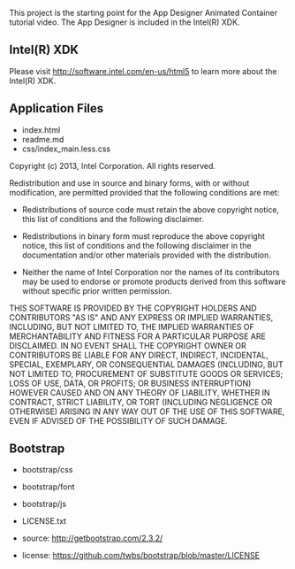 This project is the starting point for the App Designer Animated Container tutorial video. The App Designer is included in the Intel(R) XDK.

Intel(R) XDK
-------------------------------------------
Please visit http://software.intel.com/en-us/html5 to learn more about the Intel(R) XDK.

Application Files
-----------------
* index.html
* readme.md
* css/index_main.less.css

Copyright (c) 2013, Intel Corporation. All rights reserved.

Redistribution and use in source and binary forms, with or without modification, 
are permitted provided that the following conditions are met:

- Redistributions of source code must retain the above copyright notice, 
  this list of conditions and the following disclaimer.

- Redistributions in binary form must reproduce the above copyright notice, 
  this list of conditions and the following disclaimer in the documentation 
  and/or other materials provided with the distribution.

- Neither the name of Intel Corporation nor the names of its contributors 
  may be used to endorse or promote products derived from this software 
  without specific prior written permission.

THIS SOFTWARE IS PROVIDED BY THE COPYRIGHT HOLDERS AND CONTRIBUTORS "AS IS" 
AND ANY EXPRESS OR IMPLIED WARRANTIES, INCLUDING, BUT NOT LIMITED TO, 
THE IMPLIED WARRANTIES OF MERCHANTABILITY AND FITNESS FOR A PARTICULAR PURPOSE 
ARE DISCLAIMED. IN NO EVENT SHALL THE COPYRIGHT OWNER OR CONTRIBUTORS BE 
LIABLE FOR ANY DIRECT, INDIRECT, INCIDENTAL, SPECIAL, EXEMPLARY, OR 
CONSEQUENTIAL DAMAGES (INCLUDING, BUT NOT LIMITED TO, PROCUREMENT OF SUBSTITUTE 
GOODS OR SERVICES; LOSS OF USE, DATA, OR PROFITS; OR BUSINESS INTERRUPTION) 
HOWEVER CAUSED AND ON ANY THEORY OF LIABILITY, WHETHER IN CONTRACT, STRICT 
LIABILITY, OR TORT (INCLUDING NEGLIGENCE OR OTHERWISE) ARISING IN ANY WAY OUT 
OF THE USE OF THIS SOFTWARE, EVEN IF ADVISED OF THE POSSIBILITY OF SUCH DAMAGE.

Bootstrap
------------------------
* bootstrap/css
* bootstrap/font
* bootstrap/js
* LICENSE.txt

* source:  http://getbootstrap.com/2.3.2/
* license: https://github.com/twbs/bootstrap/blob/master/LICENSE